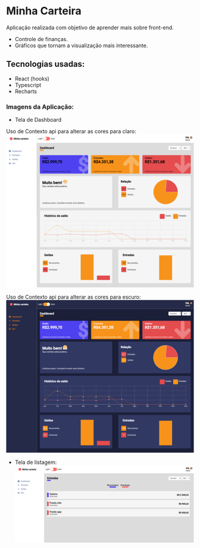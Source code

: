 # Minha Carteira

Aplicação realizada com objetivo de aprender mais sobre front-end.
- Controle de finanças.
- Gráficos que tornam a visualização mais interessante.

## Tecnologias usadas:

- React (hooks)
- Typescript
- Recharts

### Imagens da Aplicação:
- Tela de Dashboard

Uso de Contexto api para alterar as cores para claro:
![Dashboard](print_app.png)


Uso de Contexto api para alterar as cores para escuro:
![Dashboard](print_app2.png)

- Tela de listagem:
![Dashboard](print_app3.png)

